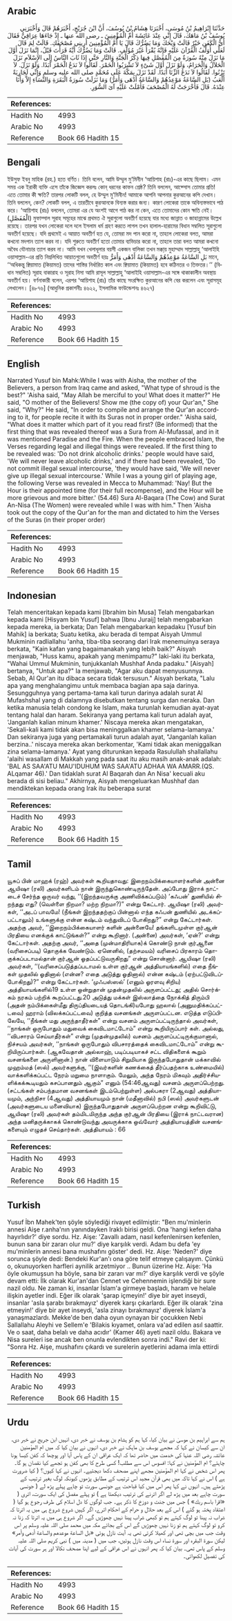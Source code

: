 ## Arabic


<div dir="rtl" lang="ar" style={{fontSize:'larger',backgroundColor:'#f8f9fa',padding:20}}>
حَدَّثَنَا إِبْرَاهِيمُ بْنُ مُوسَى، أَخْبَرَنَا هِشَامُ بْنُ يُوسُفَ، أَنَّ ابْنَ جُرَيْجٍ، أَخْبَرَهُمْ قَالَ وَأَخْبَرَنِي يُوسُفُ بْنُ مَاهَكَ، قَالَ إِنِّي عِنْدَ عَائِشَةَ أُمِّ الْمُؤْمِنِينَ ـ رضى الله عنها ـ إِذْ جَاءَهَا عِرَاقِيٌّ فَقَالَ أَىُّ الْكَفَنِ خَيْرٌ قَالَتْ وَيْحَكَ وَمَا يَضُرُّكَ قَالَ يَا أُمَّ الْمُؤْمِنِينَ أَرِينِي مُصْحَفَكِ‏.‏ قَالَتْ لِمَ قَالَ لَعَلِّي أُوَلِّفُ الْقُرْآنَ عَلَيْهِ فَإِنَّهُ يُقْرَأُ غَيْرَ مُؤَلَّفٍ‏.‏ قَالَتْ وَمَا يَضُرُّكَ أَيَّهُ قَرَأْتَ قَبْلُ، إِنَّمَا نَزَلَ أَوَّلَ مَا نَزَلَ مِنْهُ سُورَةٌ مِنَ الْمُفَصَّلِ فِيهَا ذِكْرُ الْجَنَّةِ وَالنَّارِ حَتَّى إِذَا ثَابَ النَّاسُ إِلَى الإِسْلاَمِ نَزَلَ الْحَلاَلُ وَالْحَرَامُ، وَلَوْ نَزَلَ أَوَّلَ شَىْءٍ لاَ تَشْرَبُوا الْخَمْرَ‏.‏ لَقَالُوا لاَ نَدَعُ الْخَمْرَ أَبَدًا‏.‏ وَلَوْ نَزَلَ‏.‏ لاَ تَزْنُوا‏.‏ لَقَالُوا لاَ نَدَعُ الزِّنَا أَبَدًا‏.‏ لَقَدْ نَزَلَ بِمَكَّةَ عَلَى مُحَمَّدٍ صلى الله عليه وسلم وَإِنِّي لَجَارِيَةٌ أَلْعَبُ ‏(‏بَلِ السَّاعَةُ مَوْعِدُهُمْ وَالسَّاعَةُ أَدْهَى وَأَمَرُّ‏)‏ وَمَا نَزَلَتْ سُورَةُ الْبَقَرَةِ وَالنِّسَاءِ إِلاَّ وَأَنَا عِنْدَهُ‏.‏ قَالَ فَأَخْرَجَتْ لَهُ الْمُصْحَفَ فَأَمْلَتْ عَلَيْهِ آىَ السُّوَرِ‏.‏
</div>
<div style={{backgroundColor:'#f8f9fa',padding:20, marginBottom: 10}}><table> <thead> <tr> <th>References:</th> <th></th> </tr> </thead> <tbody><tr><td>Hadith No</td><td>4993</td></tr><tr><td>Arabic No</td><td>4993</td></tr><tr><td>Reference</td><td>Book 66 Hadith 15</td></tr></tbody></table></div>

## Bengali


<div dir="ltr" lang="bn" style={{fontSize:'larger',backgroundColor:'#f8f9fa',padding:20}}>
ইউসুফ ইবনু মাহিক (রহ.) হতে বর্ণিত। তিনি বলেন, আমি উম্মুল মু’মিনীন ‘আয়িশাহ (রাঃ)-এর কাছে ছিলাম। এমন সময় এক ইরাকী ব্যক্তি এসে তাঁকে জিজ্ঞেস করলঃ কোন্ ধরনের কাফন শ্রেষ্ঠ? তিনি বললেন, আফ্সোস তোমার প্রতি! এতে তোমার কী ক্ষতি? তারপর লোকটি বলল, হে উম্মুল মু’মিনীন! আমাকে আপনি আপনার কুরআনের কপি দেখান। তিনি বললেন, কেন? লোকটি বলল, এ তারতীবে কুরআনকে বিন্যস্ত করার জন্য। কারণ লোকেরা তাকে অবিন্যস্তভাবে পাঠ করে। ‘আয়িশাহ (রাঃ) বললেন, তোমরা এর যে অংশই আগে পাঠ কর না কেন, এতে তোমাদের কোন ক্ষতি নেই। (الْمُفَصَّلِ) মুফাস্সাল সূরাহ সমূহের মাঝে প্রথমত ঐ সূরাগুলো অবতীর্ণ হয়েছে যার মধ্যে জান্নাত ও জাহান্নামের উল্লেখ রয়েছে। তারপর যখন লোকেরা দলে দলে ইসলাম ধর্ম গ্রহণ করতে লাগল তখন হালাল-হারামের বিধান সম্বলিত সূরাগুলো অবতীর্ণ হয়েছে। যদি প্রথমেই এ আয়াত অবতীর্ণ হত যে, তোমরা মদ পান করো না, তাহলে লোকেরা বলত, আমরা কখনো মদপান ত্যাগ করব না। যদি শুরুতে অবতীর্ণ হতো তোমার ব্যভিচার করো না, তাহলে তারা বলত আমরা কখনো অবৈধ যৌনাচার ত্যাগ করব না। আমি যখন খেলাধূলার বয়সী একজন বালিকা তখন মক্কা্য় মুহাম্মাদ সাল্লাল্লাহু ‘আলাইহি ওয়াসাল্লাম-এর প্রতি নিম্নলিখিত আয়াতগুলো অবতীর্ণ হয়ঃ بَلِ السَّاعَةُ مَوْعِدُهُمْ وَالسَّاعَةُ أَدْهٰى وَأَمَرُّ মানে, ‘‘অধিকন্তু ক্বিয়ামাত (কিয়ামত) তাদের শাস্তির নির্ধারিত কাল এবং ক্বিয়ামাত (কিয়ামত) হবে কঠিনতর ও তিক্ততর।’’ (বিধান সম্বলিত) সূরাহ বাকারাহ ও সূরাহ নিসা আমি রাসূল সাল্লাল্লাহু ‘আলাইহি ওয়াসাল্লাম-এর সঙ্গে থাকাকালীন অবস্থায় অবতীর্ণ হয়। বর্ণনাকারী বলেন, এরপর ‘আয়িশাহ (রাঃ) তাঁর কাছে সংরক্ষিত কুরআনের কপি বের করলেন এবং সূরাসমূহ লেখালেন। [৪৮৭৬] (আধুনিক প্রকাশনীঃ ৪৬২২, ইসলামিক ফাউন্ডেশনঃ ৪৬২৭)
</div>
<div style={{backgroundColor:'#f8f9fa',padding:20, marginBottom: 10}}><table> <thead> <tr> <th>References:</th> <th></th> </tr> </thead> <tbody><tr><td>Hadith No</td><td>4993</td></tr><tr><td>Arabic No</td><td>4993</td></tr><tr><td>Reference</td><td>Book 66 Hadith 15</td></tr></tbody></table></div>

## English


<div dir="ltr" lang="en" style={{fontSize:'larger',backgroundColor:'#f8f9fa',padding:20}}>
Narrated Yusuf bin Mahk:While I was with Aisha, the mother of the Believers, a person from Iraq came and asked, "What type of shroud is the best?" 'Aisha said, "May Allah be merciful to you! What does it matter?" He said, "O mother of the Believers! Show me (the copy of) your Qur'an," She said, "Why?" He said, "In order to compile and arrange the Qur'an according to it, for people recite it with its Suras not in proper order." 'Aisha said, "What does it matter which part of it you read first? (Be informed) that the first thing that was revealed thereof was a Sura from Al-Mufassal, and in it was mentioned Paradise and the Fire. When the people embraced Islam, the Verses regarding legal and illegal things were revealed. If the first thing to be revealed was: 'Do not drink alcoholic drinks.' people would have said, 'We will never leave alcoholic drinks,' and if there had been revealed, 'Do not commit illegal sexual intercourse, 'they would have said, 'We will never give up illegal sexual intercourse.' While I was a young girl of playing age, the following Verse was revealed in Mecca to Muhammad: 'Nay! But the Hour is their appointed time (for their full recompense), and the Hour will be more grievous and more bitter.' (54.46) Sura Al-Baqara (The Cow) and Surat An-Nisa (The Women) were revealed while I was with him." Then 'Aisha took out the copy of the Qur'an for the man and dictated to him the Verses of the Suras (in their proper order)
</div>
<div style={{backgroundColor:'#f8f9fa',padding:20, marginBottom: 10}}><table> <thead> <tr> <th>References:</th> <th></th> </tr> </thead> <tbody><tr><td>Hadith No</td><td>4993</td></tr><tr><td>Arabic No</td><td>4993</td></tr><tr><td>Reference</td><td>Book 66 Hadith 15</td></tr></tbody></table></div>

## Indonesian


<div dir="ltr" lang="id" style={{fontSize:'larger',backgroundColor:'#f8f9fa',padding:20}}>
Telah menceritakan kepada kami [Ibrahim bin Musa] Telah mengabarkan kepada kami [Hisyam bin Yusuf] bahwa [Ibnu Juraij] telah mengabarkan kepada mereka, ia berkata; Dan Telah mengabarkan kepadaku [Yusuf bin Mahik] ia berkata; Suatu ketika, aku berada di tempat Aisyah Ummul Mukminin radliallahu 'anha, tiba-tiba seorang dari Irak menemuinya seraya berkata, "Kain kafan yang bagaimanakah yang lebih baik?" Aisyah menjawab, "Huss kamu, apakah yang menimpamu?" laki-laki itu berkata, "Wahai Ummul Mukminin, tunjukkanlah Mushhaf Anda padaku." [Aisyah] bertanya, "Untuk apa?" Ia menjawab, "Agar aku dapat menyusunnya. Sebab, Al Qur'an itu dibaca secara tidak tersusun." Aisyah berkata, "Lalu apa yang menghalangimu untuk membaca bagian apa saja darinya. Sesungguhnya yang pertama-tama kali turun darinya adalah surat Al Mufashshal yang di dalamnya disebutkan tentang surga dan neraka. Dan ketika manusia telah condong ke Islam, maka turunlah kemudian ayat-ayat tentang halal dan haram. Sekiranya yang pertama kali turun adalah ayat, 'Janganlah kalian minum khamer.' Niscaya mereka akan mengatakan, 'Sekali-kali kami tidak akan bisa meninggalkan khamer selama-lamanya.' Dan sekiranya juga yang pertamakali turun adalah ayat, "Janganlah kalian berzina..' niscaya mereka akan berkomentar, 'Kami tidak akan meniggalkan zina selama-lamanya.' Ayat yang diturunkan kepada Rasulullah shallallahu 'alaihi wasallam di Makkah yang pada saat itu aku masih anak-anak adalah: 'BAL AS SAA'ATU MAU'IDUHUM WAS SAA'ATU ADHAA WA AMARR.(QS. ALqamar 46).' Dan tidaklah surat Al Baqarah dan An Nisa' kecuali aku berada di sisi beliau." Akhirnya, Aisyah mengeluarkan Mushhaf dan mendiktekan kepada orang Irak itu beberapa surat
</div>
<div style={{backgroundColor:'#f8f9fa',padding:20, marginBottom: 10}}><table> <thead> <tr> <th>References:</th> <th></th> </tr> </thead> <tbody><tr><td>Hadith No</td><td>4993</td></tr><tr><td>Arabic No</td><td>4993</td></tr><tr><td>Reference</td><td>Book 66 Hadith 15</td></tr></tbody></table></div>

## Tamil


<div dir="ltr" lang="ta" style={{fontSize:'larger',backgroundColor:'#f8f9fa',padding:20}}>
யூசுப் பின் மாஹக் (ரஹ்) அவர்கள் கூறியதாவது: இறைநம்பிக்கையாளர்களின் அன்னை ஆயிஷா (ரலி) அவர்களிடம் நான் இருந்துகொண்டிருந்தேன். அப்போது இராக் நாட்டைச் சேர்ந்த ஒருவர் வந்து, ‘‘(இறந்தவருக்கு அணிவிக்கப்படும்) ‘கஃபன்’ துணியில் சிறந்தது எது? (வெள்ளை நிறமா? மற்ற நிறமா?)” என்று கேட்டார். ஆயிஷா (ரலி) அவர்கள், ‘‘அடப் பாவமே! (நீங்கள் இறந்ததற்குப் பின்னால் எந்த கஃபன் துணியில் அடக்கப்பட்டாலும்) உங்களுக்கு என்ன கஷ்டம் வந்துவிடப் போகிறது?” என்று கேட்டார்கள். அதற்கு அவர், ‘‘இறைநம்பிக்கையாளர் களின் அன்னையே! தங்களிடமுள்ள குர்ஆன் பிரதியை எனக்குக் காட்டுங்கள்?” என்று கூறினார். (அன்னை) அவர்கள், ‘ஏன்?’ என்று கேட்டார்கள். அதற்கு அவர், ‘‘அதை (முன்மாதிரியாக)க் கொண்டு நான் குர்ஆனை (வரிசைப்படி) தொகுக்க வேண்டும். ஏனெனில், (தற்சமயம்) வரிசைப் பிரகாரம் தொகுக்கப்படாமல்தான் குர்ஆன் ஓதப்பட்டுவருகிறது” என்று சொன்னார். ஆயிஷா (ரலி) அவர்கள், ‘‘(வரிசைப்படுத்தப்படாமல் உள்ள குர்ஆன் அத்தியாயங்களில்) எதை நீங்கள் முதலில் ஓதினால் (என்ன? எதை அடுத்து ஓதினால்) என்ன கஷ்டம் (ஏற்பட்டுவிடப்போகிறது)?” என்று கேட்டார்கள். ‘முஃபஸ்ஸல்’ (எனும் ஓரளவு சிறிய) அத்தியாயங்களில்19 உள்ள ஒன்றுதான் முதன்முதலில் அருளப்பட்டது; அதில் சொர்க்கம் நரகம் பற்றிக் கூறப்பட்டது.20 அடுத்து மக்கள் இஸ்லாத்தை நோக்கித் திரும்பி (அதன் நம்பிக்கைள்மீது திருப்தியடையத் தொடங்கி)யபோது ஹலால் (அனுமதிக்கப்பட்டவை) ஹராம் (விலக்கப்பட்டவை) குறித்த வசனங்கள் அருளப்பட்டன. எடுத்த எடுப்பிலேயே, ‘‘நீங்கள் மது அருந்தாதீர்கள்” என்று வசனம் அருளப்பட்டிருந்தால் அவர்கள், ‘‘நாங்கள் ஒருபோதும் மதுவைக் கைவிடமாட்டோம்” என்று கூறியிருப்பார் கள். அல்லது, ‘‘விபசாரம் செய்யாதீர்கள்” என்று (முதன்முதலில்) வசனம் அருளப்பட்டிருக்குமானால், நிச்சயம் அவர்கள், ‘‘நாங்கள் ஒருபோதும் விபசாரத்தைக் கைவிடமாட்டோம்” என்று கூறியிருப்பார்கள். (ஆகவேதான் அல்லாஹ், படிப்படியாகச் சட்ட விதிகளைக் கூறும் வசனங்களை அருளினான்.) நான் விளையாடும் சிறுமியாக இருந்தபோதுதான் மக்காவில் முஹம்மத் (ஸல்) அவர்களுக்கு, ‘‘(இவர்களின் கணக்கைத் தீர்ப்பதற்காக உண்மையில்) வாக்களிக்கப்பட்ட நேரம் மறுமை நாளாகும். மேலும், அந்த நேரம் மிகவும் அதிர்ச்சியளிக்கக்கூடியதும் கசப்பானதும் ஆகும்” எனும் (54:46ஆவது) வசனம் அருளப்பெற்றது. (சட்டங்கள் சம்பந்தமான வசனங்கள் இடம்பெற்றுள்ள) அல்பகரா (2ஆவது) அத்தியாயமும், அந்நிசா (4ஆவது) அத்தியாயமும் நான் (மதீனாவில்) நபி (ஸல்) அவர்களுடன் (அவர்களுடைய மனைவியாக) இருந்தபோதுதான் அருளப்பெற்றன என்று கூறிவிட்டு, ஆயிஷா (ரலி) அவர்கள் தம்மிடமிருந்த அந்த குர்ஆன் பிரதியை (இராக் நாட்டவரான) அந்த மனிதருக்காகக் கொண்டுவந்து அவருக்காக ஒவ்வோர் அத்தியாயத்தின் வசனங்களையும் எழுதச் செய்தார்கள். அத்தியாயம் : 66
</div>
<div style={{backgroundColor:'#f8f9fa',padding:20, marginBottom: 10}}><table> <thead> <tr> <th>References:</th> <th></th> </tr> </thead> <tbody><tr><td>Hadith No</td><td>4993</td></tr><tr><td>Arabic No</td><td>4993</td></tr><tr><td>Reference</td><td>Book 66 Hadith 15</td></tr></tbody></table></div>

## Turkish


<div dir="ltr" lang="tr" style={{fontSize:'larger',backgroundColor:'#f8f9fa',padding:20}}>
Yusuf İbn Mahek'ten şöyle söylediği rivayet edilmiştir: "Ben mu'minlerin annesi Aişe r.anha'nın yanındayken Iraklı birisi geldi. Ona 'hangi kefen daha hayırlıdır?' diye sordu. Hz. Aişe: 'Zavallı adam, nasıl kefenlenirsen kefenlen, bunun sana bir zararı olur mu?' diye karşılık verdi. Adam bu defa 'ey mu'minlerin annesi bana mushafını göster' dedi. Hz. Aişe: 'Neden?' diye sorunca şöyle dedi: Bendeki Kur'an'ı ona göre telif etmeye çalışayım. Çünkü o, okunuyorken harfleri aynilik arzetmiyor .. Bunun üzerine Hz. Aişe: 'Ha öyle okumuşsun ha böyle, sana bir zararı var mı?' diye karşılık verdi ve şöyle devam etti: İlk olarak Kur'an'dan Cennet ve Cehennemin işlendiği bir sure nazil oldu. Ne zaman ki, insanlar İslam'a girmeye başladı, haram ve helale ilişkin ayetler indi. Eğer ilk olarak 'şarap içmeyin!' diye bir ayet inseydi, insanlar 'asla şarabı bırakmayız' diyerek karşı çıkarlardı. Eğer ilk olarak 'zina etmeyin!' diye bir ayet inseydi, 'asla zinayı bırakmayız' diyerek İslam'a yanaşmazlardı. Mekke'de ben daha oyun oynayan bir çocukken Nebi Sallallahu Aleyhi ve Sellem'e 'Bilakis kıyamet, onlara va'ad edilen asıl saattir. Ve o saat, daha belalı ve daha acıdır' (Kamer 46) ayeti nazil oldu. Bakara ve Nisa sureleri ise ancak ben onunla evlendikten sonra indi." Ravi der ki: "Sonra Hz. Aişe, mushafını çıkardı ve surelerin ayetlerini adama imla ettirdi
</div>
<div style={{backgroundColor:'#f8f9fa',padding:20, marginBottom: 10}}><table> <thead> <tr> <th>References:</th> <th></th> </tr> </thead> <tbody><tr><td>Hadith No</td><td>4993</td></tr><tr><td>Arabic No</td><td>4993</td></tr><tr><td>Reference</td><td>Book 66 Hadith 15</td></tr></tbody></table></div>

## Urdu


<div dir="rtl" lang="ur" style={{fontSize:'larger',backgroundColor:'#f8f9fa',padding:20}}>
ہم سے ابراہیم بن موسیٰ نے بیان کیا، کہا ہم کو ہشام بن یوسف نے خبر دی، انہیں ابن جریج نے خبر دی، ان سے کیسان نے کہا کہ مجھے یوسف بن ماہک نے خبر دی، انہوں نے بیان کیا کہ میں ام المؤمنین عائشہ رضی اللہ عنہا کی خدمت میں حاضر تھا کہ ایک عراقی ان کے پاس آیا اور پوچھا کہ کفن کیسا ہونا چاہئے؟ ام المؤمنین نے کہا: افسوس اس سے مطلب! کسی طرح کا بھی کفن ہو تجھے کیا نقصان ہو گا۔ پھر اس شخص نے کہا ام المؤمنین مجھے اپنے مصحف دکھا دیجئیے۔ انہوں نے کہا کیوں؟ ( کیا ضرورت ہے ) اس نے کہا تاکہ میں بھی قرآن مجید اس ترتیب کے مطابق پڑھوں کیونکہ لوگ بغیر ترتیب کے پڑھتے ہیں۔ انہوں نے کہا پھر اس میں کیا قباحت ہے جونسی سورت تو چاہے پہلے پڑھ لے ( جونسی سورت چاہے بعد میں پڑھ لے اگر اترنے کی ترتیب دیکھتا ہے ) تو پہلے مفصل کی ایک سورت، اتری ( «اقرا باسم ربك» ) جس میں جنت و دوزخ کا ذکر ہے۔ جب لوگوں کا دل اسلام کی طرف رجوع ہو گیا ( اعتقاد پختہ ہو گئے ) اس کے بعد حلال و حرام کے احکام اترے، اگر کہیں شروع شروع ہی میں یہ اترتا کہ شراب نہ پینا تو لوگ کہتے ہم تو کبھی شراب پینا نہیں چھوڑیں گے۔ اگر شروع ہی میں یہ اترتا کہ زنا نہ کرو تو لوگ کہتے ہم تو زنا نہیں چھوڑیں گے اس کے بجائے مکہ میں محمد صلی اللہ علیہ وسلم پر اس وقت جب میں بچی تھی اور کھیلا کرتی تھی یہ آیت نازل ہوئی «بل الساعة موعدهم والساعة أدهى وأمر‏» لیکن سورۃ البقرہ اور سورۃ نساء اس وقت نازل ہوئیں، جب میں ( مدینہ میں ) نبی کریم صلی اللہ علیہ وسلم کے پاس تھی۔ بیان کیا کہ پھر انہوں نے اس عراقی کے لیے اپنا مصحف نکالا اور ہر سورت کی آیات کی تفصیل لکھوائی۔
</div>
<div style={{backgroundColor:'#f8f9fa',padding:20, marginBottom: 10}}><table> <thead> <tr> <th>References:</th> <th></th> </tr> </thead> <tbody><tr><td>Hadith No</td><td>4993</td></tr><tr><td>Arabic No</td><td>4993</td></tr><tr><td>Reference</td><td>Book 66 Hadith 15</td></tr></tbody></table></div>